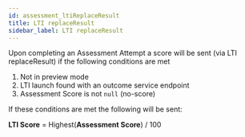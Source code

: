 ```yaml
---
id: assessment_ltiReplaceResult
title: LTI replaceResult
sidebar_label: LTI replaceResult
---
```


Upon completing an Assessment Attempt a score will be sent (via LTI replaceResult) if the following conditions are met

1.  Not in preview mode
2.  LTI launch found with an outcome service endpoint
3.  Assessment Score is not `null` (no-score)

If these conditions are met the following will be sent:

**LTI Score** = Highest(**Assessment Score**) / 100
